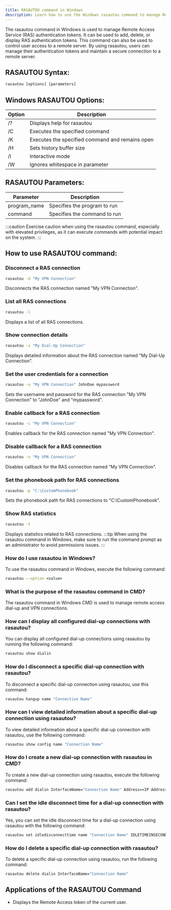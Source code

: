 ```yaml
---
title: RASAUTOU command in Windows
description: Learn how to use the Windows rasautou command to manage Remote Access Service (RAS) authentication tokens and its parameters.
---
```


The rasautou command in Windows is used to manage Remote Access Service (RAS) authentication tokens. It can be used to add, delete, or display RAS authentication tokens. This command can also be used to control user access to a remote server. By using rasautou, users can manage their authentication tokens and maintain a secure connection to a remote server.

## RASAUTOU Syntax:
```cmd
rasautou [options] [parameters]
```

## Windows RASAUTOU Options:
| Option          | Description                   |
|-----------------|-------------------------------|
| /?              | Displays help for rasautou    |
| /C <command>    | Executes the specified command|
| /K <command>    | Executes the specified command and remains open |
| /H              | Sets history buffer size      |
| /I              | Interactive mode              |
| /W              | Ignores whitespace in parameter |

## RASAUTOU Parameters:
| Parameter     | Description                 |
|---------------|-----------------------------|
| program_name  | Specifies the program to run|
| command       | Specifies the command to run|

:::caution
Exercise caution when using the rasautou command, especially with elevated privileges, as it can execute commands with potential impact on the system.
:::
## How to use RASAUTOU command:
### Disconnect a RAS connection
```cmd
rasautou -d "My VPN Connection"
```
Disconnects the RAS connection named "My VPN Connection".

### List all RAS connections
```cmd
rasautou -l
```
Displays a list of all RAS connections.

### Show connection details
```cmd
rasautou -s "My Dial-Up Connection"
```
Displays detailed information about the RAS connection named "My Dial-Up Connection".

### Set the user credentials for a connection
```cmd
rasautou -u "My VPN Connection" JohnDoe mypassword
```
Sets the username and password for the RAS connection "My VPN Connection" to "JohnDoe" and "mypassword".

### Enable callback for a RAS connection
```cmd
rasautou -c "My VPN Connection"
```
Enables callback for the RAS connection named "My VPN Connection".

### Disable callback for a RAS connection
```cmd
rasautou -n "My VPN Connection"
```
Disables callback for the RAS connection named "My VPN Connection".

### Set the phonebook path for RAS connections
```cmd
rasautou -p "C:\CustomPhonebook"
```
Sets the phonebook path for RAS connections to "C:\CustomPhonebook".

### Show RAS statistics
```cmd
rasautou -t
```
Displays statistics related to RAS connections.
:::tip
When using the rasautou command in Windows, make sure to run the command prompt as an administrator to avoid permissions issues.
:::

### How do I use rasautou in Windows?
To use the rasautou command in Windows, execute the following command:
```cmd
rasautou --option <value>
```

### What is the purpose of the rasautou command in CMD?
The rasautou command in Windows CMD is used to manage remote access dial-up and VPN connections.

### How can I display all configured dial-up connections with rasautou?
You can display all configured dial-up connections using rasautou by running the following command:
```cmd
rasautou show dialin
```

### How do I disconnect a specific dial-up connection with rasautou?
To disconnect a specific dial-up connection using rasautou, use this command:
```cmd
rasautou hangup name "Connection Name"
```

### How can I view detailed information about a specific dial-up connection using rasautou?
To view detailed information about a specific dial-up connection with rasautou, use the following command:
```cmd
rasautou show config name "Connection Name"
```

### How do I create a new dial-up connection with rasautou in CMD?
To create a new dial-up connection using rasautou, execute the following command:
```cmd
rasautou add dialin InterfaceName="Connection Name" Address=<IP Address>
```

### Can I set the idle disconnect time for a dial-up connection with rasautou?
Yes, you can set the idle disconnect time for a dial-up connection using rasautou with the following command:
```cmd
rasautou set idledisconnecttime name "Connection Name" IDLETIMEINSECONDS
```

### How do I delete a specific dial-up connection with rasautou?
To delete a specific dial-up connection using rasautou, run the following command:
```cmd
rasautou delete dialin InterfaceName="Connection Name"
```

## Applications of the RASAUTOU Command

- Displays the Remote Access token of the current user.